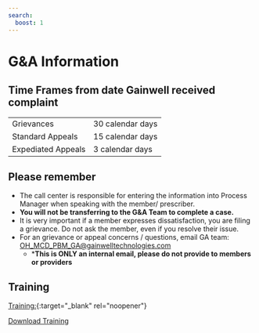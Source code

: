 ```yaml
---
search:
  boost: 1
---
```


# G&A Information

## Time Frames from date Gainwell received complaint 
| | |
| :--- | :--- |
| Grievances | 30 calendar days |
| Standard Appeals | 15 calendar days |
| Expediated Appeals | 3 calendar days |

## Please remember

- The call center is responsible for entering the information into Process Manager when speaking with the member/ prescriber.    
- **You will not be transferring to the G&A Team to complete a case.**  
- It is very important if a member expresses dissatisfaction, you are filing a grievance.  Do not ask the member, even if you resolve their issue. 
- For an grievance or appeal concerns / questions, email GA team: OH_MCD_PBM_GA@gainwelltechnologies.com   
  - ***This is ONLY an internal email, please do not provide to members or providers**  

## Training

[Training:](https://mygainwell-my.sharepoint.com.mcas.ms/:p:/g/personal/emily_reinhart_gainwelltechnologies_com/Ed8EO71WlPNIljrnMktFeysBTV3R9RORJJXbVqZMzsjCow?e=uz44pA){:target="_blank" rel="noopener"} 

<a href="docs/Clinical and Technical Reference Guide/Grievance and Appeals/GRIEVANCE AND APPEALS CALL CENTER TRAINING 11 5 2022 (2).pptx" download="Grievance and Appeals Training">Download Training</a>

